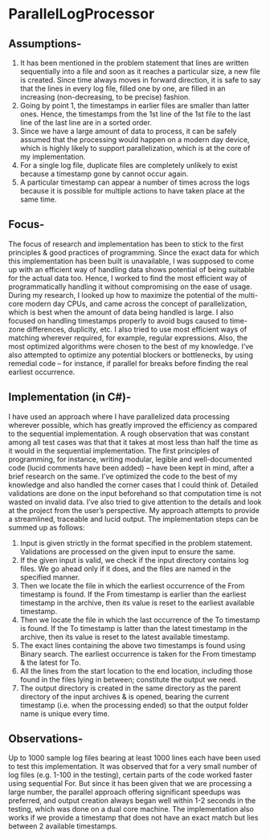 # ParallelLogProcessor

## Assumptions-
1. It has been mentioned in the problem statement that lines are written sequentially into a file and soon as it reaches a
particular size, a new file is created. Since time always moves in forward direction, it is safe to say that the lines in
every log file, filled one by one, are filled in an increasing (non-decreasing, to be precise) fashion.
2. Going by point 1, the timestamps in earlier files are smaller than latter ones. Hence, the timestamps from the 1st line
of the 1st file to the last line of the last line are in a sorted order.
3. Since we have a large amount of data to process, it can be safely assumed that the processing would happen on a
modern day device, which is highly likely to support parallelization, which is at the core of my implementation.
4. For a single log file, duplicate files are completely unlikely to exist because a timestamp gone by cannot occur again.
5. A particular timestamp can appear a number of times across the logs because it is possible for multiple actions to
have taken place at the same time.

## Focus- 
The focus of research and implementation has been to stick to the first principles & good practices of
programming. Since the exact data for which this implementation has been built is unavailable, I was supposed to come
up with an efficient way of handling data shows potential of being suitable for the actual data too. Hence, I worked to
find the most efficient way of programmatically handling it without compromising on the ease of usage. During my
research, I looked up how to maximize the potential of the multi-core modern day CPUs, and came across the concept of
parallelization, which is best when the amount of data being handled is large. I also focused on handling timestamps
properly to avoid bugs caused to time-zone differences, duplicity, etc. I also tried to use most efficient ways of matching
wherever required, for example, regular expressions. Also, the most optimized algorithms were chosen to the best of my
knowledge. I’ve also attempted to optimize any potential blockers or bottlenecks, by using remedial code – for instance,
if parallel for breaks before finding the real earliest occurrence.

## Implementation (in C#)- 
I have used an approach where I have parallelized data processing wherever possible, which has
greatly improved the efficiency as compared to the sequential implementation. A rough observation that was constant
among all test cases was that that it takes at most less than half the time as it would in the sequential implementation.
The first principles of programming, for instance, writing modular, legible and well-documented code (lucid
comments have been added) – have been kept in mind, after a brief research on the same. I’ve optimized the code to the
best of my knowledge and also handled the corner cases that I could think of. Detailed validations are done on the input
beforehand so that computation time is not wasted on invalid data.
I’ve also tried to give attention to the details and look at the project from the user’s perspective. My approach
attempts to provide a streamlined, traceable and lucid output. The implementation steps can be summed up as follows:
1. Input is given strictly in the format specified in the problem statement. Validations are processed on the given input
to ensure the same.
2. If the given input is valid, we check if the input directory contains log files. We go ahead only if it does, and the files
are named in the specified manner.
3. Then we locate the file in which the earliest occurrence of the From timestamp is found. If the From timestamp is
earlier than the earliest timestamp in the archive, then its value is reset to the earliest available timestamp.
4. Then we locate the file in which the last occurrence of the To timestamp is found. If the To timestamp is latter than
the latest timestamp in the archive, then its value is reset to the latest available timestamp.
5. The exact lines containing the above two timestamps is found using Binary search. The earliest occurrence is taken
for the From timestamp & the latest for To.
6. All the lines from the start location to the end location, including those found in the files lying in between; constitute
the output we need.
7. The output directory is created in the same directory as the parent directory of the input archives & is opened,
bearing the current timestamp (i.e. when the processing ended) so that the output folder name is unique every time.

## Observations- 
Up to 1000 sample log files bearing at least 1000 lines each have been used to test this implementation. It
was observed that for a very small number of log files (e.g. 1-100 in the testing), certain parts of the code worked faster
using sequential For. But since it has been given that we are processing a large number, the parallel approach offering
significant speedups was preferred, and output creation always began well within 1-2 seconds in the testing, which was
done on a dual core machine. The implementation also works if we provide a timestamp that does not have an exact
match but lies between 2 available timestamps.
